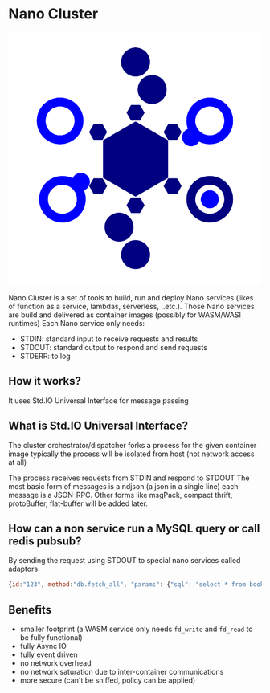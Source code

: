 # Nano Cluster

![logo](nano-cluster.svg)

Nano Cluster is a set of tools to build, run and deploy Nano services (likes of function as a service, lambdas, serverless, ..etc.).
Those Nano services are build and delivered as container images (possibly for WASM/WASI runtimes)
Each Nano service only needs:

- STDIN: standard input to receive requests and results
- STDOUT: standard output to respond and send requests
- STDERR: to log


## How it works?

It uses Std.IO Universal Interface for message passing


## What is Std.IO Universal Interface?

The cluster orchestrator/dispatcher forks a process for the given container image
typically the process will be isolated from host (not network access at all)

The process receives requests from STDIN and respond to STDOUT
The most basic form of messages is a ndjson (a json in a single line) each message is a JSON-RPC.
Other forms like msgPack, compact thrift, protoBuffer, flat-buffer will be added later.

## How can a non service run a MySQL query or call redis pubsub?

By sending the request using STDOUT to special nano services called adaptors

```javascript
{id:"123", method:"db.fetch_all", "params": {"sql": "select * from books"}}
```

## Benefits

- smaller footprint (a WASM service only needs `fd_write` and `fd_read` to be fully functional)
- fully Async IO
- fully event driven
- no network overhead
- no network saturation due to inter-container communications
- more secure (can't be sniffed, policy can be applied)


